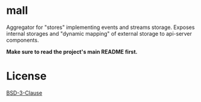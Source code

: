 # mall

Aggregator for "stores" implementing events and streams storage.
Exposes internal storages and "dynamic mapping" of external storage to api-server components.

**Make sure to read the project's main README first.**


# License

[BSD-3-Clause](LICENSE)
